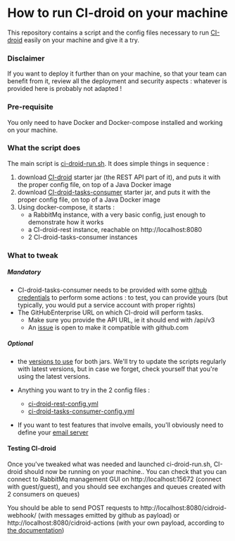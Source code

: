 
# How to run CI-droid on your machine

This repository contains a script and the config files necessary to run [CI-droid](https://github.com/societe-generale/ci-droid) easily on your machine and give it a try.

### Disclaimer

If you want to deploy it further than on your machine, so that your team can benefit from it, review all the deployment and security aspects : whatever is provided here is probably not adapted !

### Pre-requisite

You only need to have Docker and Docker-compose installed and working on your machine.

### What the script does

The main script is [ci-droid-run.sh](./ci-droid-run.sh). It does simple things in sequence :
1. download [CI-droid](https://github.com/societe-generale/ci-droid)  starter jar (the REST API part of it), and puts it with the proper config file, on top of a Java Docker image
2. download [CI-droid-tasks-consumer](https://github.com/societe-generale/ci-droid-tasks-consumer/)  starter jar, and puts it with the proper config file, on top of a Java Docker image
3. Using docker-compose, it starts :
    - a RabbitMq instance, with a very basic config, just enough to demonstrate how it works
    - a CI-droid-rest instance, reachable on http://localhost:8080
    - 2 CI-droid-tasks-consumer instances

### What to tweak

##### Mandatory

-  CI-droid-tasks-consumer needs to be provided with some [github credentials](https://github.com/societe-generale/ci-droid-run/blob/38eab772b4da223c136d1c10e1fea4496b2b8722/ci-droid-tasks-consumer-config.yml#L52-L53) to perform some actions : to test, you can provide yours (but typically, you would put a service account with proper rights)
-  The GitHubEnterprise URL on which CI-droid will perform tasks.
    - Make sure you provide the API URL, ie it should end with /api/v3
    - An [issue](https://github.com/societe-generale/ci-droid-tasks-consumer/issues/8) is open to make it compatible with github.com


##### Optional

- the [versions to use](https://github.com/societe-generale/ci-droid-run/blob/38eab772b4da223c136d1c10e1fea4496b2b8722/ci-droid-run.sh#L3-L4) for both jars. We'll try to update the scripts regularly with latest versions, but in case we forget, check yourself that you're using the latest versions.

- Anything you want to try in the 2 config files :
    - [ci-droid-rest-config.yml](./ci-droid-rest-config.yml)
    - [ci-droid-tasks-consumer-config.yml](./ci-droid-tasks-consumer-config.yml)

- If you want to test features that involve emails, you'll obviously need to define your [email server](https://github.com/societe-generale/ci-droid-run/blob/564f6105eed4cb8dc63c99fc7042f3f76774a8db/ci-droid-tasks-consumer-config.yml#L12)

#### Testing CI-droid

Once you've tweaked what was needed and launched ci-droid-run.sh, CI-droid should now be running on your machine.. You can check that you can connect to RabbitMq management GUI on http://localhost:15672 (connect with guest/guest), and you should see exchanges and queues created with 2 consumers on queues)

You should be able to send POST requests to http://localhost:8080/cidroid-webhook/ (with messages emitted by github as payload) or http://localhost:8080/cidroid-actions (with your own payload, according to [the documentation](https://github.com/societe-generale/ci-droid#ad-hoc-bulk-actions))


